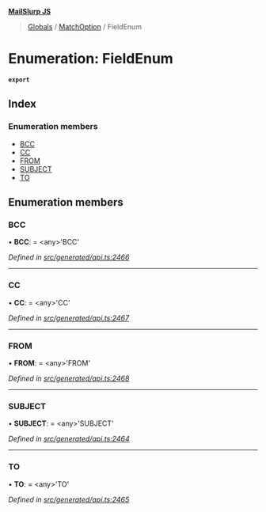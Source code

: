 **[MailSlurp JS](../README.md)**

> [Globals](../README.md) / [MatchOption](../modules/matchoption.md) / FieldEnum

# Enumeration: FieldEnum

**`export`** 

## Index

### Enumeration members

* [BCC](matchoption.fieldenum.md#bcc)
* [CC](matchoption.fieldenum.md#cc)
* [FROM](matchoption.fieldenum.md#from)
* [SUBJECT](matchoption.fieldenum.md#subject)
* [TO](matchoption.fieldenum.md#to)

## Enumeration members

### BCC

•  **BCC**:  = \<any>'BCC'

*Defined in [src/generated/api.ts:2466](https://github.com/mailslurp/mailslurp-client/blob/aa918cc/src/generated/api.ts#L2466)*

___

### CC

•  **CC**:  = \<any>'CC'

*Defined in [src/generated/api.ts:2467](https://github.com/mailslurp/mailslurp-client/blob/aa918cc/src/generated/api.ts#L2467)*

___

### FROM

•  **FROM**:  = \<any>'FROM'

*Defined in [src/generated/api.ts:2468](https://github.com/mailslurp/mailslurp-client/blob/aa918cc/src/generated/api.ts#L2468)*

___

### SUBJECT

•  **SUBJECT**:  = \<any>'SUBJECT'

*Defined in [src/generated/api.ts:2464](https://github.com/mailslurp/mailslurp-client/blob/aa918cc/src/generated/api.ts#L2464)*

___

### TO

•  **TO**:  = \<any>'TO'

*Defined in [src/generated/api.ts:2465](https://github.com/mailslurp/mailslurp-client/blob/aa918cc/src/generated/api.ts#L2465)*

